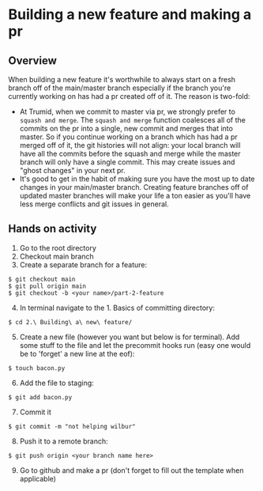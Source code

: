 # Building a new feature and making a pr
## Overview
When building a new feature it's worthwhile to always start on a fresh branch off of the main/master branch especially if the branch you're currently working on has had a pr created off of it. The reason is two-fold:

- At Trumid, when we commit to master via pr, we strongly prefer to `squash and merge`. The `squash and merge` function coalesces all of the commits on the pr into a single, new commit and merges that into master. So if you continue working on a branch which has had a pr merged off of it, the git histories will not align: your local branch will have all the commits before the squash and merge while the master branch will only have a single commit. This may create issues and "ghost changes" in your next pr.
- It's good to get in the habit of making sure you have the most up to date changes in your main/master branch. Creating feature branches off of updated master branches will make your life a ton easier as you'll have less merge conflicts and git issues in general.

## Hands on activity
1. Go to the root directory
2. Checkout main branch
3. Create a separate branch for a feature:
```shell
$ git checkout main
$ git pull origin main
$ git checkout -b <your name>/part-2-feature
```
4. In terminal navigate to the 1. Basics of committing directory:
```shell
$ cd 2.\ Building\ a\ new\ feature/
```
5. Create a new file (however you want but below is for terminal). Add some stuff to the file and let the precommit hooks run (easy one would be to 'forget' a new line at the eof):
```shell
$ touch bacon.py
```
6. Add the file to staging:
```shell
$ git add bacon.py
```
7. Commit it
```shell
$ git commit -m "not helping wilbur"
```
8. Push it to a remote branch:
```shell
$ git push origin <your branch name here>
```
9. Go to github and make a pr (don't forget to fill out the template when applicable)
